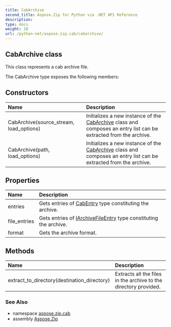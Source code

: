 ```yaml
---
title: CabArchive
second_title: Aspose.Zip for Python via .NET API Reference
description: 
type: docs
weight: 10
url: /python-net/aspose.zip.cab/cabarchive/
---
```


## CabArchive class

This class represents a cab archive file.

The CabArchive type exposes the following members:
## Constructors
| Name | Description |
| :- | :- |
|CabArchive(source_stream, load_options)|Initializes a new instance of the [CabArchive](/zip/python-net/aspose.zip.cab/cabarchive/) class and composes an entry list can be extracted from the archive.|
|CabArchive(path, load_options)|Initializes a new instance of the [CabArchive](/zip/python-net/aspose.zip.cab/cabarchive/) class and composes an entry list can be extracted from the archive.|
## Properties
| Name | Description |
| :- | :- |
|entries|Gets entries of [CabEntry](/zip/python-net/aspose.zip.cab/cabentry/) type constituting the archive.|
|file_entries|Gets entries of [IArchiveFileEntry](/zip/python-net/aspose.zip/iarchivefileentry/) type constituting the archive.|
|format|Gets the archive format.|
## Methods
| Name | Description |
| :- | :- |
|extract_to_directory(destination_directory)|Extracts all the files in the archive to the directory provided.|

### See Also

* namespace [aspose.zip.cab](/zip/python-net/aspose.zip.cab/)
* assembly [Aspose.Zip](/zip/python-net/)

